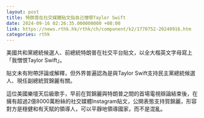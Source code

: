 ```yaml
---
layout: post
title: 特朗普在社交媒體貼文指自己憎恨Taylor Swift
date: 2024-09-16 02:26:35.000000000 +08:00
link: https://news.rthk.hk/rthk/ch/component/k2/1770752-20240916.htm
categories: rthk
---
```


美國共和黨總統候選人、前總統特朗普在社交平台貼文，以全大楷英文字母寫上「我憎恨Taylor Swift」。

貼文未有附帶評論或解釋，但外界普遍認為是與Taylor Swift支持民主黨總統候選人、現任副總統賀錦麗有關。

這位美國樂壇天后級歌手，早前在賀錦麗與特朗普之間的首場電視辯論結束後，在擁有超過2億8000萬粉絲的社交媒體Instagram貼文，公開表態支持賀錦麗，形容對方是穩健和有天賦的領導人，可以平靜地領導國家，而不是混亂。
